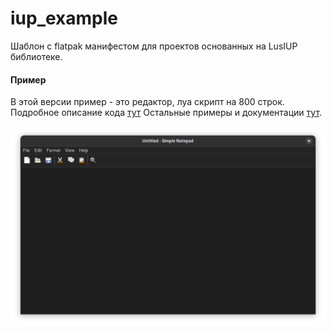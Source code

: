 # iup_example
Шаблон с flatpak манифестом для проектов основанных на LusIUP библиотеке.

#### Пример
В этой версии пример - это редактор, луа скрипт на 800 строк. Подробное описание кода [тут](https://www.tecgraf.puc-rio.br/iup/en/tutorial/tutorial3.html)
Остальные примеры и документации [тут](https://www.tecgraf.puc-rio.br/iup/).

![Exampke screenshot](/screenshot.png)
